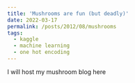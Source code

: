 ```yaml
---
title: 'Mushrooms are fun (but deadly)'
date: 2022-03-17
permalink: /posts/2012/08/mushrooms
tags:
  - kaggle
  - machine learning
  - one hot encoding
---
```


I will host my mushroom blog here